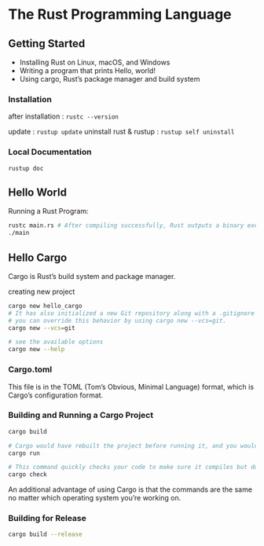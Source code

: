 # The Rust Programming Language

## Getting Started

- Installing Rust on Linux, macOS, and Windows
- Writing a program that prints Hello, world!
- Using cargo, Rust’s package manager and build system

### Installation

after installation : `rustc --version`

update : `rustup update`
uninstall rust & rustup : `rustup self uninstall`

### Local Documentation

`rustup doc`
<!-- issue on wsl
$ rustup doc
error: couldn't open browser: IO error: No such file or directory (os error 2)
-->

## Hello World

Running a Rust Program:

```bash
rustc main.rs # After compiling successfully, Rust outputs a binary executable.
./main
```

## Hello Cargo

Cargo is Rust’s build system and package manager.

creating new project

```bash
cargo new hello_cargo
# It has also initialized a new Git repository along with a .gitignore file. Git files won’t be generated if you run cargo new within an existing Git repository; 
# you can override this behavior by using cargo new --vcs=git.
cargo new --vcs=git

# see the available options
cargo new --help
```

### Cargo.toml

This file is in the TOML (Tom’s Obvious, Minimal Language) format, which is Cargo’s configuration format.

### Building and Running a Cargo Project

```bash
cargo build

# Cargo would have rebuilt the project before running it, and you would have seen the output
cargo run

# This command quickly checks your code to make sure it compiles but doesn’t produce an executable
cargo check
```

An additional advantage of using Cargo is that the commands are the same no matter which operating system you’re working on.

### Building for Release

```bash
cargo build --release
```
